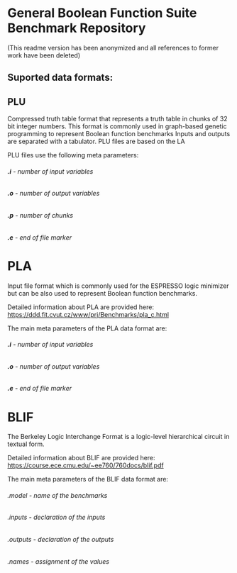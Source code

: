 # General Boolean Function Suite Benchmark Repository
(This readme version has been anonymized and all references to former work have been deleted)

## Suported data formats:

## PLU 

Compressed truth table format that represents a truth table in chunks of 32 bit integer numbers. This format is commonly used in graph-based genetic programming to represent Boolean function benchmarks Inputs and outputs are separated with a tabulator. PLU files are based on the LA

PLU files use the following meta parameters: 

###### **.i** - number of input variables
###### **.o** - number of output variables 
###### **.p** - number of chunks 
###### **.e** - end of file marker

# PLA 

Input file format which is commonly used for the ESPRESSO logic minimizer but can be also used to represent Boolean function benchmarks.

Detailed information about PLA are provided here: 
https://ddd.fit.cvut.cz/www/prj/Benchmarks/pla_c.html

The main meta parameters of the PLA data format are: 

###### **.i** - number of input variables
###### **.o** - number of output variables
###### **.e** - end of file marker


# BLIF

The Berkeley Logic Interchange Format is a logic-level hierarchical circuit in textual form. 

Detailed information about BLIF are provided here: 
https://course.ece.cmu.edu/~ee760/760docs/blif.pdf


The main meta parameters of the BLIF data format are: 

######  .model - name of the benchmarks
######  .inputs - declaration of the inputs
######  .outputs - declaration of the outputs
######  .names - assignment of the values


